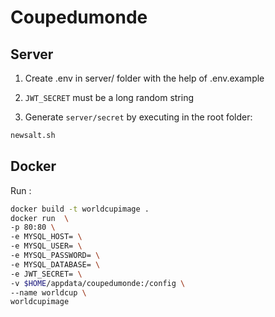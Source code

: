 # Coupedumonde

## Server

1. Create .env in server/ folder with the help of .env.example

2. ```JWT_SECRET``` must be a long random string

3. Generate ```server/secret``` by executing in the root folder:

```bash
newsalt.sh
```

## Docker

Run :

```bash
docker build -t worldcupimage .
docker run  \
-p 80:80 \
-e MYSQL_HOST= \
-e MYSQL_USER= \
-e MYSQL_PASSWORD= \
-e MYSQL_DATABASE= \
-e JWT_SECRET= \
-v $HOME/appdata/coupedumonde:/config \
--name worldcup \
worldcupimage
```
